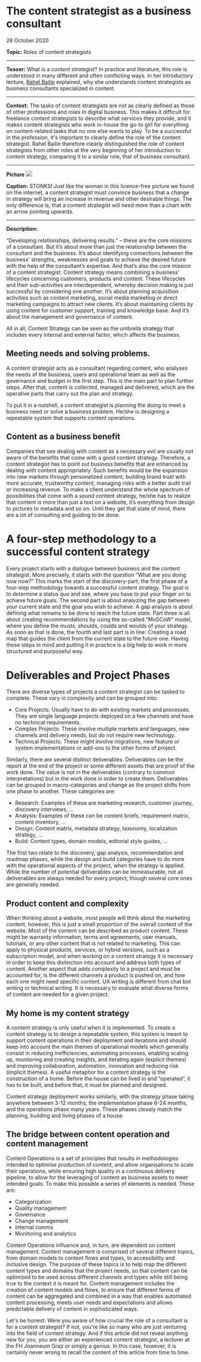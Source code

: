 
# The content strategist as a business consultant

28 October 2020


**Topic:** Roles of content strategists

---

**Teaser:**  What is a *content strategist*? In practice and literature, this role is understood in many different and often conflicting ways. In her introductory lecture, [Rahel Bailie][rahelbailie] explained, why she understands content strategists as business consultants specialized in content.

---

**Context:** The tasks of content strategists are not as clearly defined as those of other professions and roles in digital business. This makes it difficult for freelance content strategists to describe what services they provide, and it makes content strategists who work in-house the go-to girl for everything on content-related tasks that no one else wants to play. To be a successful in the profession, it's important to clearly define the role of the content strategist. Rahel Bailie therefore clearly distinguished the role of content strategists from other roles at the very beginning of her introduction to content strategy, comparing it to a similar role, that of business consultant.

---

**Picture**
![](https://oer.putyourlightson.dev/assets/images/_banner/content-strategist_business-consultant_stonks.jpg)

**Caption:**
STONKS! Just like the woman in this licence-free picture we found on the internet, a content strategist must convince business that a change in strategy will bring an increase in revenue and other desirable things. The only difference is, that a content strategist will need more than a chart with an arrow pointing upwards.

---

**Description:**

“Developing relationships, delivering results.” – these are the core missions of a consultant. But it’s about more than just the relationship between the consultant and the business. It’s about identifying connections between the business’ strengths, weaknesses and goals to achieve the desired future with the help of the consultant’s expertise. And that’s also the core mission of a content strategist. Content strategy means combining a business’ lifecycles concerning customers, products and content. These lifecycles and their sub-activities are interdependent, whereby decision making is just successful by considering one another. It’s about planning acquisition activities such as content marketing, social media marketing or direct marketing campaigns to attract new clients. It’s about maintaining clients by using content for customer support, training and knowledge base. And it’s about the management and governance of content.

All in all, Content Strategy can be seen as the umbrella strategy that includes every internal and external factor, which affects the business.

## Meeting needs and solving problems.

A content strategist acts as a consultant regarding content, who analyses the needs of the business, users and operational team as well as the governance and budget in the first step. This is the main part to plan further steps. After that, content is collected, managed and delivered, which are the operative parts that carry out the plan and strategy.

To put it in a nutshell, a content strategist is planning the doing to meet a business need or solve a business problem. He/she is designing a repeatable system that supports content operations.

## Content as a business benefit

Companies that see dealing with content as a necessary evil are usually not aware of the benefits that come with a good content strategy. Therefore, a content strategist has to point out business benefits that are enhanced by dealing with content appropriately. Such benefits would be the expansion into new markets through personalized content, building brand trust with more accurate, trustworthy content, managing risks with a better audit trail or increasing revenue. To make a client understand the whole spectrum of possibilities that come with a sound content strategy, he/she has to realize that content is more than just a text on a website, it’s everything from design to pictures to metadata and so on. Until they get that state of mind, there are a lot of consulting and guiding to be done.

# A four-step methodology to a successful content strategy

Every project starts with a dialogue between business and the content strategist. More precisely, it starts with the question “What are you doing now now?” This marks the start of the discovery-part, the first phase of a four-step methodology towards a successful content strategy. The goal is to determine a status quo and see, where you have to put your finger on to achieve future goals. The second part is about analyzing the gap between your current state and the goal you wish to achieve. A gap analysis is about defining what remains to be done to reach the future state. Part three is all about creating recommendations by using the so-called “MoSCoW” model, where you define the musts, shoulds, coulds and woulds of your strategy. As soon as that is done, the fourth and last part is in line: Creating a road map that guides the client from the current state to the future one. Having these steps in mind and putting it in practice is a big help to work in  more structured and purposeful way.

# Deliverables and Project Phases 

There are diverse types of projects a content strategist can be tasked to complete. These vary in complexity and can be grouped into:

* Core Projects: Usually have to do with existing markets and processes. They are single language projects deployed on a few channels and have no technical requirements.
* Complex Projects: These involve multiple markets and languages, new channels and delivery needs, but do not require new technology.
* Technical Projects: These might involve migrations, new feature or system implementations or add-ons to the other forms of project.

Similarly, there are several distinct deliverables. Deliverables can be the report at the end of the project or some different assets that are proof of the work done. The value is not in the deliverables (contrary to common interpretations) but in the work done in order to create them. Deliverables can be grouped in macro-categories and change as the project shifts from one phase to another. These categories are:

* Research: Examples of these are marketing research, customer journey, discovery interviews, …
* Analysis: Examples of these can be content briefs, requirement matrix, content inventory, …
* Design: Content matrix, metadata strategy, taxonomy, localization strategy, …
* Build: Content types, domain models, editorial style guides, …

The first two relate to the discovery, gap analysis, recommendation and roadmap phases, while the design and build categories have to do more with the operational aspects of the project, when the strategy is applied. While the number of potential deliverables can be immeasurable, not all deliverables are always needed for every project, though several core ones are generally needed.

## Product content and complexity

When thinking about a website, most people will think about the marketing content, however, this is just a small proportion of the overall content of the website. Most of the content can be described as product content. These might be warranty information, terms and agreements, user manuals, tutorials, or any other content that is not related to marketing. This can apply to physical products, services, or hybrid versions, such as a subscription model, and when working on a content strategy it is necessary in order to keep this distinction into account and address both types of content. Another aspect that adds complexity to a project and must be accounted for, is the different channels a product is pushed on, and how each one might need specific content. UX writing is different from chat bot writing or technical writing. It is necessary to evaluate what diverse forms of content are needed for a given project.

## My home is my content strategy 

A content strategy is only useful when it is implemented. To create a content strategy is to design a repeatable system, this system is meant to support content operations in their deployment and iterations and should keep into account the main themes of operational models which generally consist in reducing inefficiencies, automating processes, enabling scaling up, monitoring and creating insights, and iterating again (explicit themes) and improving collaboration, automation, innovation and reducing risk (implicit themes). A useful metaphor for a content strategy is the construction of a home. Before the house can be lived in and “operated”, it has to be built, and before that, it must be planned and designed.

Content strategy deployment works similarly, with the strategy phase taking anywhere between 3-12 months, the implementation phase 6-24 months, and the operations phase many years. These phases closely match the planning, building and living phases of a house.

## The bridge between content operation and content management 

Content Operations is a set of principles that results in methodologies intended to optimise production of content, and allow organisations to scale their operations, while ensuring high quality in a continuous delivery pipeline, to allow for the leveraging of content as business assets to meet intended goals. To make this possible a series of elements is needed. These are:

* Categorization
* Quality management
* Governance
* Change management
* Internal comms
* Monitoring and analytics

Content Operations influence and, in turn, are dependent on content management. Content management is comprised of several different topics, from domain models to content flows and types, to accessibility and inclusive design. The purpose of these topics is to help map the different content types and domains that the project needs, so that content can be optimized to be used across different channels and types while still being true to the context it is meant for. Content management includes the creation of content models and flows, to ensure that different forms of content can be aggregated and combined in a way that enables automated content processing, meets user needs and expectations and allows predictable delivery of content in sophisticated ways.

Let's be honest: Were you aware of how crucial the role of a consultant is for a content strategist? If not, you're like so many who are just venturing into the field of content strategy. And if this article did not reveal anything new for you, you are either an experienced content strategist, a lecturer at the FH Joanneum Graz or simply a genius. In this case, however, it is certainly never wrong to recall the content of this article from time to time.

[rahelbailie]: https://www.fh-joanneum.at/hochschule/person/rahel-anne-bailie/
